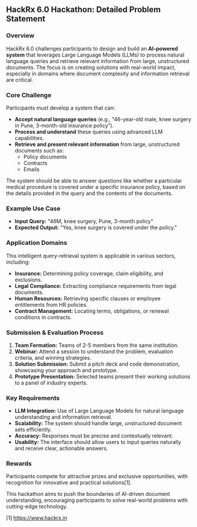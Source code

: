 ## HackRx 6.0 Hackathon: Detailed Problem Statement

### Overview

HackRx 6.0 challenges participants to design and build an **AI-powered system** that leverages Large Language Models (LLMs) to process natural language queries and retrieve relevant information from large, unstructured documents. The focus is on creating solutions with real-world impact, especially in domains where document complexity and information retrieval are critical.

### Core Challenge

Participants must develop a system that can:

- **Accept natural language queries** (e.g., "46-year-old male, knee surgery in Pune, 3-month-old insurance policy").
- **Process and understand** these queries using advanced LLM capabilities.
- **Retrieve and present relevant information** from large, unstructured documents such as:
  - Policy documents
  - Contracts
  - Emails

The system should be able to answer questions like whether a particular medical procedure is covered under a specific insurance policy, based on the details provided in the query and the contents of the documents.

### Example Use Case

- **Input Query:** "46M, knee surgery, Pune, 3-month policy"
- **Expected Output:** "Yes, knee surgery is covered under the policy."

### Application Domains

This intelligent query-retrieval system is applicable in various sectors, including:

- **Insurance:** Determining policy coverage, claim eligibility, and exclusions.
- **Legal Compliance:** Extracting compliance requirements from legal documents.
- **Human Resources:** Retrieving specific clauses or employee entitlements from HR policies.
- **Contract Management:** Locating terms, obligations, or renewal conditions in contracts.

### Submission & Evaluation Process

1. **Team Formation:** Teams of 2-5 members from the same institution.
2. **Webinar:** Attend a session to understand the problem, evaluation criteria, and winning strategies.
3. **Solution Submission:** Submit a pitch deck and code demonstration, showcasing your approach and prototype.
4. **Prototype Presentation:** Selected teams present their working solutions to a panel of industry experts.

### Key Requirements

- **LLM Integration:** Use of Large Language Models for natural language understanding and information retrieval.
- **Scalability:** The system should handle large, unstructured document sets efficiently.
- **Accuracy:** Responses must be precise and contextually relevant.
- **Usability:** The interface should allow users to input queries naturally and receive clear, actionable answers.

### Rewards

Participants compete for attractive prizes and exclusive opportunities, with recognition for innovative and practical solutions[1].

This hackathon aims to push the boundaries of AI-driven document understanding, encouraging participants to solve real-world problems with cutting-edge technology.

[1] https://www.hackrx.in 